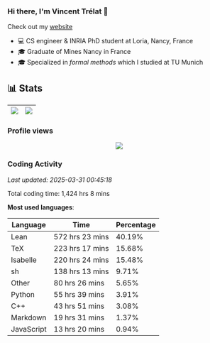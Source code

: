 ### Hi there, I'm Vincent Trélat 👋

Check out my [website](https://vtrelat.github.io)

-   💻 CS engineer & INRIA PhD student at Loria, Nancy, France
-   🎓 Graduate of Mines Nancy in France
-   🎓 Specialized in _formal methods_ which I studied at TU Munich

## 📊 **Stats**

| <img align="center" src="https://readme-stats.clckblog.space/api?username=VTrelat&show_icons=true&include_all_commits=true&theme=tokyonight&hide_border=true" /> | <img align="center" src="https://readme-stats.clckblog.space/api/top-langs/?username=VTrelat&layout=compact&theme=tokyonight&hide_border=true" /> |
| ---------------------------------------------------------------------------------------------------------------------------------------------------------------- | ------------------------------------------------------------------------------------------------------------------------------------------------- |

### Profile views

<p align="center">
 <img src="https://profile-counter.glitch.me/VTrelat/count.svg" />
</p>

<!--automations-->
### Coding Activity
_Last updated: 2025-03-31 00:45:18_

Total coding time: 1,424 hrs 8 mins

**Most used languages**:

| Language | Time | Percentage |
| ------------- | ------------- | ------------- |
| Lean | 572 hrs 23 mins | 40.19% |
| TeX | 223 hrs 17 mins | 15.68% |
| Isabelle | 220 hrs 24 mins | 15.48% |
| sh | 138 hrs 13 mins | 9.71% |
| Other | 80 hrs 26 mins | 5.65% |
| Python | 55 hrs 39 mins | 3.91% |
| C++ | 43 hrs 51 mins | 3.08% |
| Markdown | 19 hrs 31 mins | 1.37% |
| JavaScript | 13 hrs 20 mins | 0.94% |

